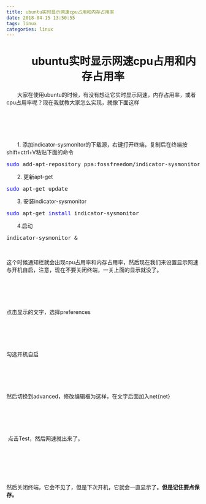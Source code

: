 ```yaml
---
title: ubuntu实时显示网速cpu占用和内存占用率
date: 2018-04-15 13:50:55
tags: linux
categories: linux
---
```


<h1 style="text-align: center;">　　ubuntu实时显示网速cpu占用和内存占用率</h1>
<p>　　大家在使用ubuntu的时候，有没有想让它实时显示网速，内存占用率，或者cpu占用率呢？现在我就教大家怎么实现，就像下面这样</p>
<p>&nbsp;</p>
<p><img src="https://github.com/1542254356/FigureBed/blob/master/linux/ubuntu%E5%AE%9E%E6%97%B6%E6%98%BE%E7%A4%BA%E7%BD%91%E9%80%9Fcpu%E5%8D%A0%E7%94%A8%E5%92%8C%E5%86%85%E5%AD%98%E5%8D%A0%E7%94%A8%E7%8E%87/1xm.png?raw=true" alt="" /></p>
<p>&nbsp;</p>
<p>　　1. 添加indicator-sysmonitor的下载源，右键打开终端，复制后在终端按shift+ctrl+V粘贴下面的命令</p>
<div class="cnblogs_code">
<pre><span style="color: #0000ff;">sudo</span> add-apt-repository ppa:fossfreedom/indicator-sysmonitor</pre>
</div>
<p>　　2. 更新apt-get</p>
<div class="cnblogs_code">
<pre><span style="color: #0000ff;">sudo</span> apt-get update</pre>
</div>
<p>　　3. 安装indicator-sysmonitor</p>
<div class="cnblogs_code">
<pre><span style="color: #0000ff;">sudo</span> apt-get <span style="color: #0000ff;">install</span> indicator-sysmonitor</pre>
</div>
<p>　　4.启动</p>
<div class="cnblogs_code">
<pre>indicator-sysmonitor &amp;</pre>
</div>
<p>&nbsp;</p>
<p>这个时候通知栏就会出现cpu占用率和内存占用率，然后现在我们来设置显示网速与开机自启，注意，现在不要关闭终端，一关上面的显示就没了。</p>
<p>&nbsp;</p>
<p><img src="https://github.com/1542254356/FigureBed/blob/master/linux/ubuntu%E5%AE%9E%E6%97%B6%E6%98%BE%E7%A4%BA%E7%BD%91%E9%80%9Fcpu%E5%8D%A0%E7%94%A8%E5%92%8C%E5%86%85%E5%AD%98%E5%8D%A0%E7%94%A8%E7%8E%87/2ml.png?raw=true" alt="" /></p>
<p>&nbsp;</p>
<p>点击显示的文字，选择preferences</p>
<p>&nbsp;</p>
<p><img src="https://github.com/1542254356/FigureBed/blob/master/linux/ubuntu%E5%AE%9E%E6%97%B6%E6%98%BE%E7%A4%BA%E7%BD%91%E9%80%9Fcpu%E5%8D%A0%E7%94%A8%E5%92%8C%E5%86%85%E5%AD%98%E5%8D%A0%E7%94%A8%E7%8E%87/3pre.png?raw=true" alt="" /></p>
<p>&nbsp;</p>
<p>勾选开机自启</p>
<p>&nbsp;</p>
<p><img src="https://github.com/1542254356/FigureBed/blob/master/linux/ubuntu%E5%AE%9E%E6%97%B6%E6%98%BE%E7%A4%BA%E7%BD%91%E9%80%9Fcpu%E5%8D%A0%E7%94%A8%E5%92%8C%E5%86%85%E5%AD%98%E5%8D%A0%E7%94%A8%E7%8E%87/4kjzq.png?raw=true" alt="" /></p>
<p>&nbsp;</p>
<p>然后切换到advanced，修改编辑框为这样，在文字后面加入net{net}</p>
<p>&nbsp;</p>
<p><img src="https://github.com/1542254356/FigureBed/blob/master/linux/ubuntu%E5%AE%9E%E6%97%B6%E6%98%BE%E7%A4%BA%E7%BD%91%E9%80%9Fcpu%E5%8D%A0%E7%94%A8%E5%92%8C%E5%86%85%E5%AD%98%E5%8D%A0%E7%94%A8%E7%8E%87/5adv.png?raw=true" alt="" /></p>
<p>&nbsp;</p>
<p>&nbsp;点击Test，然后网速就出来了。</p>
<p>&nbsp;</p>
<p>&nbsp;<img src="https://github.com/1542254356/FigureBed/blob/master/linux/ubuntu%E5%AE%9E%E6%97%B6%E6%98%BE%E7%A4%BA%E7%BD%91%E9%80%9Fcpu%E5%8D%A0%E7%94%A8%E5%92%8C%E5%86%85%E5%AD%98%E5%8D%A0%E7%94%A8%E7%8E%87/6chl.png?raw=true" alt="" /></p>
<p>&nbsp;</p>
<p>然后关闭终端，它会不见了，但是下次开机，它就会一直显示了。<strong>但是记住要点保存。</strong></p>
<p>&nbsp;</p>
<p><img src="https://github.com/1542254356/FigureBed/blob/master/linux/ubuntu%E5%AE%9E%E6%97%B6%E6%98%BE%E7%A4%BA%E7%BD%91%E9%80%9Fcpu%E5%8D%A0%E7%94%A8%E5%92%8C%E5%86%85%E5%AD%98%E5%8D%A0%E7%94%A8%E7%8E%87/7bc.png?raw=true" alt="" /></p>
<p>&nbsp;</p>
